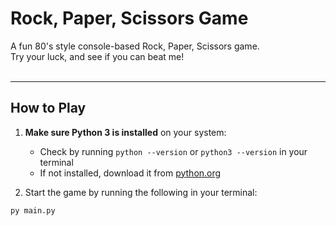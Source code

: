 # Rock, Paper, Scissors Game

A fun 80's style console-based Rock, Paper, Scissors game.  
Try your luck, and see if you can beat me!⠀⠀⠀⠀⠀⠀⠀⠀⠀⠀⠀⠀⠀⠀⠀⠀⠀⠀⠀⠀⠀⠀⠀⠀

---

## How to Play

1. **Make sure Python 3 is installed** on your system:  
   - Check by running `python --version` or `python3 --version` in your terminal  
   - If not installed, download it from [python.org](https://www.python.org/downloads/)

2. Start the game by running the following in your terminal:
```bash
py main.py
